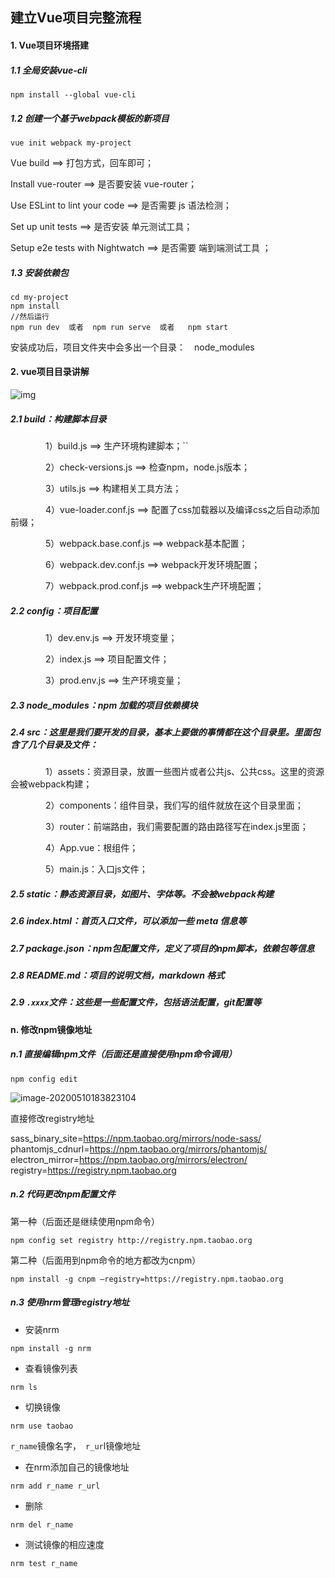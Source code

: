 ## 建立Vue项目完整流程

#### 1. Vue项目环境搭建

##### 1.1 全局安装vue-cli

```
npm install --global vue-cli
```

##### 1.2 创建一个基于webpack模板的新项目

```
vue init webpack my-project
```

Vue build ==> 打包方式，回车即可；

Install vue-router ==> 是否要安装 vue-router；

Use ESLint to lint your code ==> 是否需要 js 语法检测；

Set up unit tests ==> 是否安装 单元测试工具；

Setup e2e tests with Nightwatch ==> 是否需要 端到端测试工具 ；

##### 1.3 安装依赖包

```
cd my-project
npm install
//然后运行
npm run dev  或者  npm run serve  或者   npm start
```

安装成功后，项目文件夹中会多出一个目录：　node_modules

#### 2. vue项目目录讲解

![img](https://images2018.cnblogs.com/blog/1389839/201805/1389839-20180502113321132-349982802.png)

##### 2.1 build：构建脚本目录

　　　　1）build.js  ==> 生产环境构建脚本；``

　　　　2）check-versions.js  ==> 检查npm，node.js版本；

　　　　3）utils.js  ==> 构建相关工具方法；

　　　　4）vue-loader.conf.js  ==> 配置了css加载器以及编译css之后自动添加前缀；

　　　　5）webpack.base.conf.js  ==> webpack基本配置；

　　　　6）webpack.dev.conf.js  ==> webpack开发环境配置；

　　　　7）webpack.prod.conf.js  ==> webpack生产环境配置；

##### 2.2 config：项目配置

　　　　1）dev.env.js  ==> 开发环境变量；

　　　　2）index.js  ==> 项目配置文件；

　　　　3）prod.env.js  ==> 生产环境变量；

##### 2.3 node_modules：npm 加载的项目依赖模块

##### 2.4 src：这里是我们要开发的目录，基本上要做的事情都在这个目录里。里面包含了几个目录及文件：

　　　　1）assets：资源目录，放置一些图片或者公共js、公共css。这里的资源会被webpack构建；

　　　　2）components：组件目录，我们写的组件就放在这个目录里面；

　　　　3）router：前端路由，我们需要配置的路由路径写在index.js里面；

　　　　4）App.vue：根组件；

　　　　5）main.js：入口js文件；

##### 2.5 static：静态资源目录，如图片、字体等。不会被webpack构建

##### 2.6 index.html：首页入口文件，可以添加一些 meta 信息等

##### 2.7 package.json：npm包配置文件，定义了项目的npm脚本，依赖包等信息

##### 2.8 README.md：项目的说明文档，markdown 格式

##### 2.9 `.xxxx`文件：这些是一些配置文件，包括语法配置，git配置等













































#### n. 修改npm镜像地址

##### n.1 直接编辑npm文件（后面还是直接使用npm命令调用）

```
npm config edit
```

![image-20200510183823104](C:\Users\Administrator\AppData\Roaming\Typora\typora-user-images\image-20200510183823104.png)

直接修改registry地址

sass_binary_site=https://npm.taobao.org/mirrors/node-sass/
phantomjs_cdnurl=https://npm.taobao.org/mirrors/phantomjs/
electron_mirror=https://npm.taobao.org/mirrors/electron/
registry=https://registry.npm.taobao.org

##### n.2 代码更改npm配置文件
第一种（后面还是继续使用npm命令）
```
npm config set registry http://registry.npm.taobao.org
```
第二种（后面用到npm命令的地方都改为cnpm）
```
npm install -g cnpm –registry=https://registry.npm.taobao.org
```

##### n.3 使用nrm管理registry地址

* 安装nrm

```
npm install -g nrm
```

* 查看镜像列表

```
nrm ls
```

* 切换镜像

```
nrm use taobao
```

`r_name`镜像名字，` r_ur`l镜像地址

* 在nrm添加自己的镜像地址

```
nrm add r_name r_url
```

* 删除

```
nrm del r_name
```

* 测试镜像的相应速度

```
nrm test r_name
```

